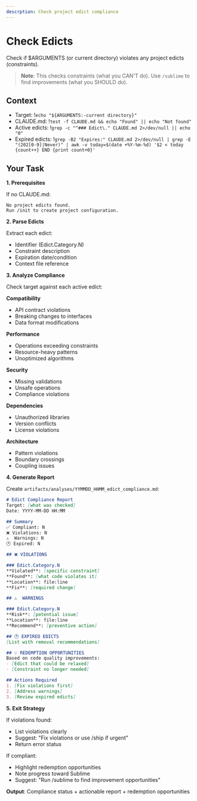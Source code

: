 ```yaml
---
descrption: Check project edict compliance
---
```


# Check Edicts

Check if $ARGUMENTS (or current directory) violates any project edicts (constraints).

> **Note**: This checks constraints (what you CAN'T do). Use `/sublime` to find improvements (what you SHOULD do).

## Context
- Target: !`echo "${ARGUMENTS:-current directory}"`
- CLAUDE.md: !`test -f CLAUDE.md && echo "Found" || echo "Not found"`
- Active edicts: !`grep -c "^### Edict\." CLAUDE.md 2>/dev/null || echo "0"`
- Expired edicts: !`grep -B2 "Expires:" CLAUDE.md 2>/dev/null | grep -E "(202[0-9]|Never)" | awk -v today=$(date +%Y-%m-%d) '$2 < today {count++} END {print count+0}'`

## Your Task

**1. Prerequisites**

If no CLAUDE.md:
```
No project edicts found.
Run /init to create project configuration.
```

**2. Parse Edicts**

Extract each edict:
- Identifier (Edict.Category.N)
- Constraint description
- Expiration date/condition
- Context file reference

**3. Analyze Compliance**

Check target against each active edict:

**Compatibility**
- API contract violations
- Breaking changes to interfaces
- Data format modifications

**Performance**
- Operations exceeding constraints
- Resource-heavy patterns
- Unoptimized algorithms

**Security**
- Missing validations
- Unsafe operations
- Compliance violations

**Dependencies**
- Unauthorized libraries
- Version conflicts
- License violations

**Architecture**
- Pattern violations
- Boundary crossings
- Coupling issues

**4. Generate Report**

Create `artifacts/analyses/YYMMDD_HHMM_edict_compliance.md`:

```markdown
# Edict Compliance Report
Target: [what was checked]
Date: YYYY-MM-DD HH:MM

## Summary
✅ Compliant: N
❌ Violations: N
⚠️  Warnings: N
🕐 Expired: N

## ❌ VIOLATIONS

### Edict.Category.N
**Violated**: [specific constraint]
**Found**: [what code violates it]
**Location**: file:line
**Fix**: [required change]

## ⚠️  WARNINGS

### Edict.Category.N
**Risk**: [potential issue]
**Location**: file:line
**Recommend**: [preventive action]

## 🕐 EXPIRED EDICTS
[List with removal recommendations]

## 💡 REDEMPTION OPPORTUNITIES
Based on code quality improvements:
- [Edict that could be relaxed]
- [Constraint no longer needed]

## Actions Required
1. [Fix violations first]
2. [Address warnings]
3. [Review expired edicts]
```

**5. Exit Strategy**

If violations found:
- List violations clearly
- Suggest: "Fix violations or use /ship if urgent"
- Return error status

If compliant:
- Highlight redemption opportunities
- Note progress toward Sublime
- Suggest: "Run /sublime to find improvement opportunities"

**Output**: Compliance status + actionable report + redemption opportunities
